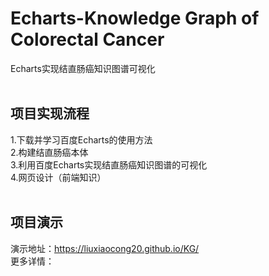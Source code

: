 # Echarts-Knowledge Graph of Colorectal Cancer
Echarts实现结直肠癌知识图谱可视化<br>
<br>
## 项目实现流程
1.下载并学习百度Echarts的使用方法<br>
2.构建结直肠癌本体<br>
3.利用百度Echarts实现结直肠癌知识图谱的可视化<br>
4.网页设计（前端知识）<br>
<br>
## 项目演示
演示地址：https://liuxiaocong20.github.io/KG/<br>
更多详情：<br>
